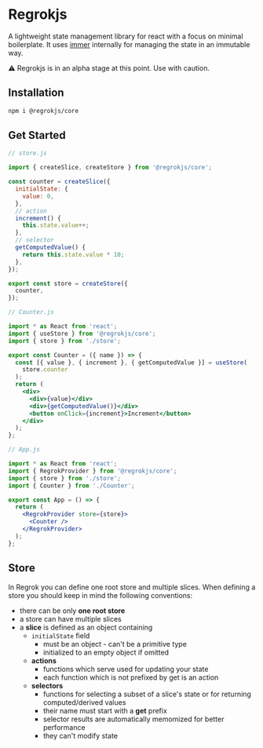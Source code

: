 # Regrokjs

A lightweight state management library for react with a focus on minimal boilerplate. It uses [immer](https://github.com/immerjs/immer) internally for managing the state in an immutable way.

⚠️ Regrokjs is in an alpha stage at this point. Use with caution.

## Installation

```bash
npm i @regrokjs/core
```

## Get Started

```js
// store.js

import { createSlice, createStore } from '@regrokjs/core';

const counter = createSlice({
  initialState: {
    value: 0,
  },
  // action
  increment() {
    this.state.value++;
  },
  // selector
  getComputedValue() {
    return this.state.value * 10;
  },
});

export const store = createStore({
  counter,
});
```

```jsx
// Counter.js

import * as React from 'react';
import { useStore } from '@regrokjs/core';
import { store } from './store';

export const Counter = ({ name }) => {
  const [{ value }, { increment }, { getComputedValue }] = useStore(
    store.counter
  );
  return (
    <div>
      <div>{value}</div>
      <div>{getComputedValue()}</div>
      <button onClick={increment}>Increment</button>
    </div>
  );
};
```

```jsx
// App.js

import * as React from 'react';
import { RegrokProvider } from '@regrokjs/core';
import { store } from './store';
import { Counter } from './Counter';

export const App = () => {
  return (
    <RegrokProvider store={store}>
      <Counter />
    </RegrokProvider>
  );
};
```

## Store

In Regrok you can define one root store and multiple slices. When defining a store you should keep in mind the following conventions:

- there can be only **one root store**
- a store can have multiple slices
- a **slice** is defined as an object containing
  - `initialState` field
    - must be an object - can't be a primitive type
    - initialized to an empty object if omitted
  - **actions**
    - functions which serve used for updating your state
    - each function which is not prefixed by get is an action
  - **selectors**
    - functions for selecting a subset of a slice's state or for returning computed/derived values
    - their name must start with a **get** prefix
    - selector results are automatically memomized for better performance
    - they can't modify state
